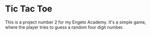 # Tic Tac Toe

This is a project number 2 for my Engeto Academy. It's a simple game, where the player tries to guess a random four digit number.
